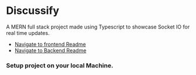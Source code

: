 # Discussify

A MERN full stack project made using Typescript to showcase Socket IO for real time updates.

 - [Navigate to frontend Readme](https://github.com/rishi058/Discussify-Chat-App-TypeScript/tree/main/backend)
 - [Navigate to Backend Readme](https://github.com/rishi058/Discussify-Chat-App-TypeScript/tree/main/frontend)

### Setup project on your local Machine.
 